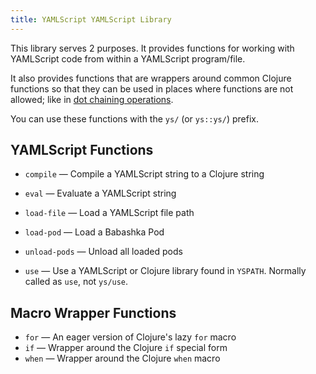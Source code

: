 ```yaml
---
title: YAMLScript YAMLScript Library
---
```


This library serves 2 purposes.
It provides functions for working with YAMLScript code from within a YAMLScript
program/file.

It also provides functions that are wrappers around common Clojure functions so
that they can be used in places where functions are not allowed; like in [dot
chaining operations](chain.md).

You can use these functions with the `ys/` (or `ys::ys/`) prefix.


## YAMLScript Functions

* `compile` — Compile a YAMLScript string to a Clojure string

* `eval` — Evaluate a YAMLScript string

* `load-file` — Load a YAMLScript file path

* `load-pod` — Load a Babashka Pod

* `unload-pods` — Unload all loaded pods

* `use` — Use a YAMLScript or Clojure library found in `YSPATH`.
  Normally called as `use`, not `ys/use`.


## Macro Wrapper Functions

* `for` — An eager version of Clojure's lazy `for` macro
* `if` — Wrapper around the Clojure `if` special form
* `when` — Wrapper around the Clojure `when` macro
